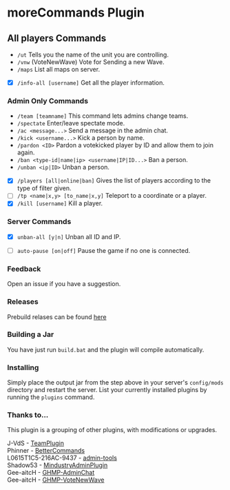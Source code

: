 # moreCommands Plugin

## All players Commands
* `/ut` Tells you the name of the unit you are controlling.
* `/vnw` (VoteNewWave) Vote for Sending a new Wave.
* `/maps` List all maps on server.
- [x] `/info-all [username]` Get all the player information.

### Admin Only Commands
* `/team [teamname]` This command lets admins change teams.
* `/spectate` Enter/leave spectate mode.
* `/ac <message...>` Send a message in the admin chat.
* `/kick <username...>` Kick a person by name.
* `/pardon <ID>` Pardon a votekicked player by ID and allow them to join again.
* `/ban <type-id|name|ip> <username|IP|ID...>`  Ban a person.
* `/unban <ip|ID>` Unban a person.
- [x]  `/players [all|online|ban]` Gives the list of players according to the type of filter given.
- [ ]  `/tp <name|x,y> [to_name|x,y]` Teleport to a coordinate or a player.
- [x]  `/kill [username]` Kill a player.

### Server Commands
- [x] `unban-all [y|n]` Unban all ID and IP.
- [ ] `auto-pause [on|off]` Pause the game if no one is connected.


### Feedback
Open an issue if you have a suggestion.

### Releases
Prebuild relases can be found [here](https://github.com/Susideur/moreCommands/releases)

### Building a Jar 
You have just run `build.bat` and the plugin will compile automatically.


### Installing

Simply place the output jar from the step above in your server's `config/mods` directory and restart the server.
List your currently installed plugins by running the `plugins` command.

### Thanks to...
This plugin is a grouping of other plugins, with modifications or upgrades.

J-VdS - [TeamPlugin](https://github.com/J-VdS/TeamPlugin)<br>
Phinner - [BetterCommands](https://github.com/Phinner/BetterCommands)<br>
L0615T1C5-216AC-9437 - [admin-tools](https://github.com/L0615T1C5-216AC-9437/admin-tools)<br>
Shadow53 - [MindustryAdminPlugin](https://github.com/Shadow53/MindustryAdminPlugin)<br>
Gee-aitcH - [GHMP-AdminChat](https://github.com/Gee-aitcH/GHMP-AdminChat)<br>
Gee-aitcH - [GHMP-VoteNewWave](https://github.com/Gee-aitcH/GHMP-VoteNewWave)<br>
